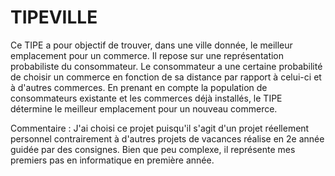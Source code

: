# TIPEVILLE
Ce TIPE a pour objectif de trouver, dans une ville donnée, le meilleur emplacement pour un commerce. Il repose sur une représentation probabiliste du consommateur. Le consommateur a une certaine probabilité de choisir un commerce en fonction de sa distance par rapport à celui-ci et à d'autres commerces. En prenant en compte la population de consommateurs existante et les commerces déjà installés, le TIPE détermine le meilleur emplacement pour un nouveau commerce.



Commentaire : 
J'ai choisi ce projet puisqu'il s'agit d'un projet réellement personnel contrairement à d'autres projets de vacances réalise en 2e année guidée par des consignes. Bien que peu complexe, il représente mes premiers pas en informatique en première année.
